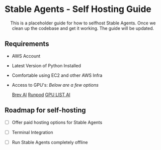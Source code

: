 # Stable Agents - Self Hosting Guide

<p style="text-align:center"> This is a placeholder guide for how to selfhost Stable Agents. Once we clean up the codebase and get it working. The guide will be updated. </p>



## Requirements 

- AWS Account 

- Latest Version of Python Installed

- Comfortable using EC2 and other AWS Infra

- Access to GPU's: <i> Below are a few options </i>

  [Brev AI](https://brev.dev)
  [Runpod](https://runpod.io)
  [GPU LIST AI](https://gpulist.ai)

    
## Roadmap for self-hosting

- [ ] Offer paid hosting options for Stable Agents 

- [ ] Terminal Integration 

- [ ] Run Stable Agents completely offline



